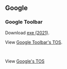 ## Google
### Google Toolbar
Download [exe (2021)](http://web.archive.org/web/20210421182840/https://dl.google.com/tag/s/appguid%3D%7BF69EABDD-A4BB-4555-BE7E-1EA5F59BBA24%7D%26iid%3D%7B72FA1F5D-0DFE-3C50-3AD4-D79F2265EF5D%7D%26lang%3Den%26browser%3D2%26usagestats%3D0%26appname%3DGoogle%2520Toolbar%26needsadmin%3Dtrue%26brand%3DGGHP%26installdataindex%3Dhome_set_search_set/toolbar/GoogleToolbarSetup.exe).
 
View [Google Toolbar's TOS](https://web.archive.org/web/20210319003441/https://www.google.com/intl/en/toolbar/ie/tos_en.html).

<br>

View [Google's TOS](https://policies.google.com/terms)
